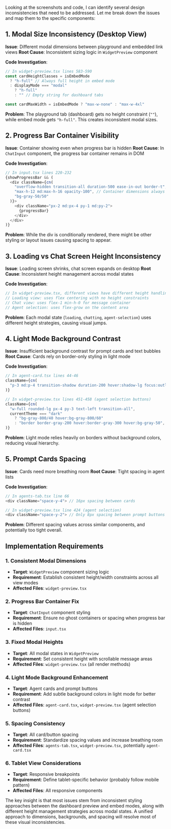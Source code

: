 Looking at the screenshots and code, I can identify several design inconsistencies that need to be addressed. Let me break down the issues and map them to the specific components:

## 1. Modal Size Inconsistency (Desktop View)

**Issue**: Different modal dimensions between playground and embedded link views
**Root Cause**: Inconsistent sizing logic in `WidgetPreview` component

**Code Investigation**:
```typescript
// In widget-preview.tsx lines 583-590
const cardHeightClasses = isEmbedMode 
  ? "h-full" // Always full height in embed mode
  : displayMode === "modal" 
    ? "h-full" 
    : "" // Empty string for dashboard tabs

const cardMaxWidth = isEmbedMode ? "max-w-none" : "max-w-4xl"
```

**Problem**: The playground tab (dashboard) gets no height constraint (`""`), while embed mode gets `"h-full"`. This creates inconsistent modal sizes.

## 2. Progress Bar Container Visibility

**Issue**: Container showing even when progress bar is hidden
**Root Cause**: In `ChatInput` component, the progress bar container remains in DOM

**Code Investigation**:
```typescript
// In input.tsx lines 220-232
{showProgressBar && (
  <div className={cn(
    "overflow-hidden transition-all duration-500 ease-in-out border-t",
    "max-h-12 md:max-h-16 opacity-100", // Container dimensions always set
    "bg-gray-50/50"
  )}>
    <div className="px-2 md:px-4 py-1 md:py-2">
      {progressBar}
    </div>
  </div>
)}
```

**Problem**: While the div is conditionally rendered, there might be other styling or layout issues causing spacing to appear.

## 3. Loading vs Chat Screen Height Inconsistency

**Issue**: Loading screen shrinks, chat screen expands on desktop
**Root Cause**: Inconsistent height management across modal states

**Code Investigation**:
```typescript
// In widget-preview.tsx, different views have different height handling:
// Loading view: uses flex centering with no height constraints
// Chat view: uses flex-1 min-h-0 for message container
// Agent selection: uses flex-grow on the content area
```

**Problem**: Each modal state (`loading`, `chatting`, `agent-selection`) uses different height strategies, causing visual jumps.

## 4. Light Mode Background Contrast

**Issue**: Insufficient background contrast for prompt cards and text bubbles
**Root Cause**: Cards rely on border-only styling in light mode

**Code Investigation**:
```typescript
// In agent-card.tsx lines 44-46
className={cn(
  "p-3 md:p-4 transition-shadow duration-200 hover:shadow-lg focus:outline-none focus-visible:ring-2 focus-visible:ring-ring focus-visible:ring-offset-2 border",
)}

// In widget-preview.tsx lines 451-458 (agent selection buttons)
className={cn(
  "w-full rounded-lg px-4 py-3 text-left transition-all",
  currentTheme === "dark" 
    ? "bg-gray-800/40 hover:bg-gray-800/60" 
    : "border border-gray-200 hover:border-gray-300 hover:bg-gray-50", // Only border in light mode
)}
```

**Problem**: Light mode relies heavily on borders without background colors, reducing visual hierarchy.

## 5. Prompt Cards Spacing

**Issue**: Cards need more breathing room
**Root Cause**: Tight spacing in agent lists

**Code Investigation**:
```typescript
// In agents-tab.tsx line 66
<div className="space-y-4"> // 16px spacing between cards

// In widget-preview.tsx line 424 (agent selection)
<div className="space-y-2"> // Only 8px spacing between prompt buttons
```

**Problem**: Different spacing values across similar components, and potentially too tight overall.

## Implementation Requirements

### 1. **Consistent Modal Dimensions**
- **Target**: `WidgetPreview` component sizing logic
- **Requirement**: Establish consistent height/width constraints across all view modes
- **Affected Files**: `widget-preview.tsx`

### 2. **Progress Bar Container Fix**
- **Target**: `ChatInput` component styling
- **Requirement**: Ensure no ghost containers or spacing when progress bar is hidden
- **Affected Files**: `input.tsx`

### 3. **Fixed Modal Heights**
- **Target**: All modal states in `WidgetPreview`
- **Requirement**: Set consistent height with scrollable message areas
- **Affected Files**: `widget-preview.tsx` (all render methods)

### 4. **Light Mode Background Enhancement**
- **Target**: Agent cards and prompt buttons
- **Requirement**: Add subtle background colors in light mode for better contrast
- **Affected Files**: `agent-card.tsx`, `widget-preview.tsx` (agent selection buttons)

### 5. **Spacing Consistency**
- **Target**: All card/button spacing
- **Requirement**: Standardize spacing values and increase breathing room
- **Affected Files**: `agents-tab.tsx`, `widget-preview.tsx`, potentially `agent-card.tsx`

### 6. **Tablet View Considerations**
- **Target**: Responsive breakpoints
- **Requirement**: Define tablet-specific behavior (probably follow mobile pattern)
- **Affected Files**: All responsive components

The key insight is that most issues stem from inconsistent styling approaches between the dashboard preview and embed modes, along with different height management strategies across modal states. A unified approach to dimensions, backgrounds, and spacing will resolve most of these visual inconsistencies.